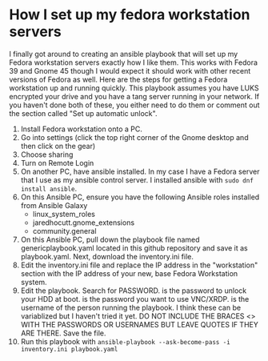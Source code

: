 # How I set up my fedora workstation servers

I finally got around to creating an ansible playbook that will set up my Fedora workstation servers exactly how I like them.  This works with Fedora 39 and Gnome 45 though I would expect it should work with other recent versions of Fedora as well. Here are the steps for getting a Fedora workstation up and running quickly.  This playbook assumes you have LUKS encrypted your drive and you have a tang server running in your network.  If you haven't done both of these, you either need to do them or comment out the section called "Set up automatic unlock". 

1. Install Fedora workstation onto a PC.
2. Go into settings (click the top right corner of the Gnome desktop and then click on the gear)
3. Choose sharing
4. Turn on Remote Login
5. On another PC, have ansible installed.  In my case I have a Fedora server that I use as my ansible control server.  I installed ansible with `sudo dnf install ansible`.
6. On this Ansible PC, ensure you have the following Ansible roles installed from Ansible Galaxy
   * linux_system_roles
   * jaredhocutt.gnome_extensions
   * community.general
8. On this Ansible PC, pull down the playbook file named genericplaybook.yaml located in this github repository and save it as playbook.yaml.  Next, download the inventory.ini file.
9. Edit the inventory.ini file and replace the IP address in the "workstation" section with the IP address of your new, base Fedora Workstation system.
10. Edit the playbook.  Search for PASSWORD.  <LUKS PASSWORD> is the password to unlock your HDD at boot.  <VNC PASSWORD> is the password you want to use VNC/XRDP.  <USERNAME> is the username of the person running the playbook.  I think these can be variablized but I haven't tried it yet.  DO NOT INCLUDE THE BRACES <> WITH THE PASSWORDS OR USERNAMES BUT LEAVE QUOTES IF THEY ARE THERE.  Save the file.
11. Run this playbook with `ansible-playbook --ask-become-pass -i inventory.ini playbook.yaml`
